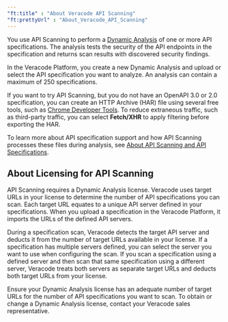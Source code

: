 ```yaml
---
"ft:title" : "About Veracode API Scanning"
"ft:prettyUrl" : "About_Veracode_API_Scanning"
---
```

You use API Scanning to perform a [Dynamic Analysis](https://docs.veracode.com/r/c_was_intro) of one or more API specifications. The analysis tests the security of the API endpoints in the specification and returns scan results with discovered security findings.

In the Veracode Platform, you create a new Dynamic Analysis and upload or select the API specification you want to analyze. An analysis can contain a maximum of 250 specifications.

If you want to try API Scanning, but you do not have an OpenAPI 3.0 or 2.0 specification, you can create an HTTP Archive (HAR) file using several free tools, such as <a href="https://toolbox.googleapps.com/apps/har_analyzer/" target="_blank">Chrome Developer Tools</a>. To reduce extraneous traffic, such as third-party traffic, you can select **Fetch/XHR** to apply filtering before exporting the HAR.

To learn more about API specification support and how API Scanning processes these files during analysis, see [About API Scanning and API Specifications](https://docs.veracode.com/r/About_API_Scanning_and_API_Specifications).

## About Licensing for API Scanning
API Scanning requires a Dynamic Analysis license. Veracode uses target URLs in your license to determine the number of API specifications you can scan. Each target URL equates to a unique API server defined in your specifications. When you upload a specification in the Veracode Platform, it imports the URLs of the defined API servers.

During a specification scan, Veracode detects the target API server and deducts it from the number of target URLs available in your license. If a specification has multiple servers defined, you can select the server you want to use when configuring the scan. If you scan a specification using a defined server and then scan that same specification using a different server, Veracode treats both servers as separate target URLs and deducts both target URLs from your license.

Ensure your Dynamic Analysis license has an adequate number of target URLs for the number of API specifications you want to scan. To obtain or change a Dynamic Analysis license, contact your Veracode sales representative.
